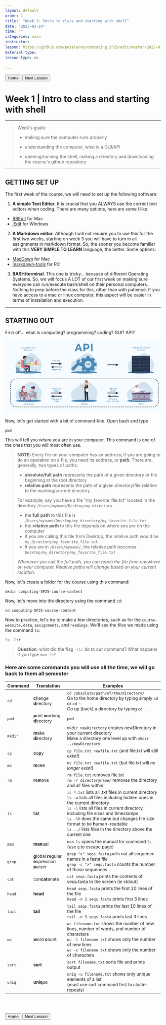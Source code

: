 ```yaml
---
layout: default
order: 1
title:  "Week 1: Intro to class and starting with shell"
date: "2025-01-14"
time: ""
categories: main
instructor: 
lesson: https://github.com/pesalerno/computing_SP25/edit/master/2025-01-13-1_Week_1.md
material-type: 
lesson-type: no

---
```


<a href="https://pesalerno.github.io/computing_SP25/"><button>Home</button></a>    <a href="https://pesalerno.github.io/computing_SP25/main/2025/01/21/2_Week_2.html"><button>Next Lesson</button></a>

# Week 1 | Intro to class and starting with shell

------------
>Week's goals:
>
>- making sure the computer runs properly
>
>- understanding the computer, what is a GUI/API
>
>- opening/running the shell, making a directory and downloading the course's github repository


--------------

GETTING SET UP
-------

The first week of the course, we will need to set up the following software: 

1. **A simple Text Editor**. It is crucial that you ALWAYS use the correct text editors when coding. There are many options, here are some I like: 
- [BBEdit](https://www.barebones.com/products/bbedit/download.html) for Mac
- [jEdit](https://www.jedit.org/index.php?page=download) for Windows 


2. **A Markdown editor**. Although I will not require you to use this for the first two weeks, starting on week 3 you will have to turn in all assignments in markdown format. So, the sooner you
become familiar with this **VERY SIMPLE TO LEARN** language, the better. Some options: 
- [MacDown](https://macdown.uranusjr.com/) for Mac
- [markdown-tools](https://github.com/igormironchik/markdown-tools/actions/runs/12670484709) for PC


3. **BASH/terminal**. This one is tricky... because of different Operating Systems. So, we will focus A LOT of our first week on making sure everyone can run/execute bash/shell on their personal computers. 
Nothing to prep before the class for this, other than with patience. If you have access to a mac or linux computer, this aspect will be easier in terms of installation and execution. 

---------------------------

STARTING OUT
-------

First off... what is computing? programming? coding? GUI? API? 

![](https://github.com/pesalerno/computing_SP25/blob/main/_files/What-is-an-API.png)


Now, let's get started with a bit of command-line. Open bash and type

	pwd

This will tell you *where* you are in your computer. This command is one of the ones that you will most often use. 
>**NOTE:** Every file on your computer has an address; if you are going to do an operation on a file, you need its address, or **path**.
>There are, generally, two types of paths:
>- **absolute/full path** represents the path of a given directory or file beginning at the root directory
> - **relative path** represents the path of a given directory/file relative to the working/current directory
>
>
>For example, say you have a file "my_favorite_file.txt" located in the directory `/Users/myname/Desktop/my_directory`.
>	- the **full path** to this file  is `/Users/myname/Desktop/my_directory/my_favorite_file.txt`
>    - the **relative path** to this file depends on where you are on the computer
>	- if you are calling this file from Desktop, the relative path would be `my_directory/my_favorite_file.txt`
>	- if you are in `/Users/myname/`, the relative path becomes `Desktop/my_directory/my_favorite_file.txt`
>    
>*Whenever you call the full path, you can reach the file from anywhere on your computer. Relative paths will change based on your current location.*



Now, let's create a folder for the course using this command: 

	mkdir computing-SP25-course-content
	
Now, let's move into the directory using the command `cd`:

	cd computing-SP25-course-content
	
	
Now to practice, let's try to make a few directories, such as for the `course-website`, `data`, `assignments`, and `readings`. We'll see the files we made using the command `ls`:

	ls -ltr
	
>**Question**: what did the flag `-ltr` do to our command? What happens if you type `man ls`? 


### Here are some commands you will use all the time, we will go back to them all semester

Command | Translation | Examples
--------|-------------|---------
`cd` | **c**hange **d**irectory | `cd /absolute/path/of/the/directory/` <br> Go to the home directory by typing simply  `cd` or `cd ~` <br> Go up (back) a directory by typing `cd ..`
`pwd` | **p**rint **w**orking **d**irectory | `pwd`
`mkdir` | **m**ake **dir**ectory | `mkdir newDirectory` creates newDirectory in your current directory <br> Make a directory one level up with `mkdir ../newDirectory`
`cp` | **c**o<b>p</b>y | `cp file.txt newfile.txt` (and file.txt will still exist!)
`mv` | **m**o<b>v</b>e | `mv file.txt newfile.txt` (but file.txt will *no longer* exist!)
`rm` | **r**e<b>m</b>ove | `rm file.txt` removes file.txt <br> `rm -r directoryname/` removes the directory and all files within
`ls` | **l**i<b>s</b>t | `ls *.txt` lists all .txt files in current directory <br> `ls -a` lists all files including hidden ones in the current directory <br> `ls -l` lists all files in current directory including file sizes and timestamps <br> `ls -lh` does the same but changes file size format to be **h**uman-readable <br> `ls ../` lists files in the directory above the current one
`man` | **man**ual | `man ls` opens the manual for command `ls` (use `q` to escape page)
`grep` | **g**lobal **r**egular <br> **e**xpression **p**arser |  `grep ">" seqs.fasta` pulls out all sequence names in a fasta file <br> `grep -c ">" seqs.fasta` counts the number of those sequences <br> 
`cat` | con<b>cat</b>enate | `cat seqs.fasta` prints the contents of seqs.fasta to the screen (ie stdout)
`head` | **head** | `head seqs.fasta` prints the first 10 lines of the file <br> `head -n 3 seqs.fasta` prints first 3 lines
`tail` | **tail** | `tail seqs.fasta` prints the last 10 lines of the file <br> `tail -n 3 seqs.fasta` prints last 3 lines
`wc` | **w**ord **c**ount | `wc filename.txt` shows the number of new lines, number of words, and number of characters <br> `wc -l filename.txt` shows only the number of new lines <br> `wc -c filename.txt` shows only the number of characters
`sort` | **sort** | `sort filename.txt` sorts file and prints output
`uniq` | **uniq**ue | `uniq -u filename.txt` shows only unique elements of a list <br> (must use sort command first to cluster repeats)

<br>
<br>

<a href="https://pesalerno.github.io/computing_SP25/"><button>Home</button></a>    <a href="https://pesalerno.github.io/computing_SP25/main/2025/01/21/2_Week_2.html"><button>Next Lesson</button></a>
